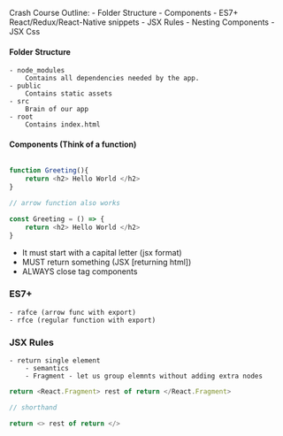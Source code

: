 Crash Course Outline:
    - Folder Structure
    - Components
    - ES7+ React/Redux/React-Native snippets
    - JSX Rules
    - Nesting Components
    - JSX Css
    


#### Folder Structure
    - node_modules
        Contains all dependencies needed by the app.
    - public
        Contains static assets
    - src
        Brain of our app
    - root
        Contains index.html

#### Components (Think of a function)

```js

function Greeting(){
    return <h2> Hello World </h2>
}

// arrow function also works

const Greeting = () => { 
    return <h2> Hello World </h2>
}


```

- It must start with a capital letter (jsx format)
- MUST return something (JSX [returning html])
- ALWAYS close tag components



### ES7+ 
    - rafce (arrow func with export)
    - rfce (regular function with export)

### JSX Rules
    - return single element
        - semantics
        - Fragment - let us group elemnts without adding extra nodes

```js
return <React.Fragment> rest of return </React.Fragment>

// shorthand 

return <> rest of return </>

```